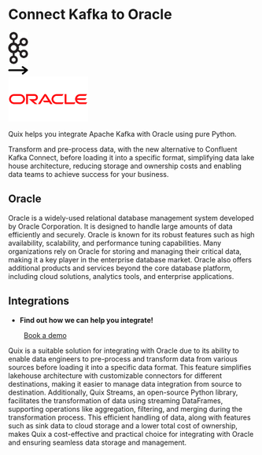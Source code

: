 # Connect Kafka to Oracle

<div class="connect-images cards blog-grid-card" markdown>
<div>
<img src="../images/kafka_logo.png" width="40px" />
</div>
<div>
<img src="../images/arrow.svg" width="40px" />
</div>
<div>
<img src="./images/oracle_1.jpg" />
</div>
</div>

Quix helps you integrate Apache Kafka with Oracle using pure Python.

Transform and pre-process data, with the new alternative to Confluent Kafka Connect, before loading it into a specific format, simplifying data lake house architecture, reducing storage and ownership costs and enabling data teams to achieve success for your business.

## Oracle

Oracle is a widely-used relational database management system developed by Oracle Corporation. It is designed to handle large amounts of data efficiently and securely. Oracle is known for its robust features such as high availability, scalability, and performance tuning capabilities. Many organizations rely on Oracle for storing and managing their critical data, making it a key player in the enterprise database market. Oracle also offers additional products and services beyond the core database platform, including cloud solutions, analytics tools, and enterprise applications.

## Integrations

<div class="grid cards" markdown>

- __Find out how we can help you integrate!__

    <a class="md-button md-button--primary" href="https://quix.io/book-a-demo" target="_blank" style="margin:.5rem;">Book a demo</a>

</div>


Quix is a suitable solution for integrating with Oracle due to its ability to enable data engineers to pre-process and transform data from various sources before loading it into a specific data format. This feature simplifies lakehouse architecture with customizable connectors for different destinations, making it easier to manage data integration from source to destination. Additionally, Quix Streams, an open-source Python library, facilitates the transformation of data using streaming DataFrames, supporting operations like aggregation, filtering, and merging during the transformation process. This efficient handling of data, along with features such as sink data to cloud storage and a lower total cost of ownership, makes Quix a cost-effective and practical choice for integrating with Oracle and ensuring seamless data storage and management.


